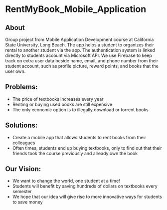 # RentMyBook_Mobile_Application


## About
Group project from Mobile Application Development course at California State University, Long Beach. The app helps a student to organizes their rental to another student via the app. The authentication system is linked directly to students account via Microsoft API. We use Firebase to keep track on extra user data beside name, email, and phone number from their student account, such as profile picture, reward points, and books that the user own.

## Problems:
+ The price of textbooks
increases every year
+ Renting or buying used
books are still expensive
+ The only economic option
is to illegally download or
torrent books

## Solutions:
+ Create a mobile app that allows students
to rent books from their colleagues
+ Often times, students end up buying
textbooks, only to find out that their
friends took the course previously and
already own the book

## Our Vision:
+ We want to change the world, one
student at a time!
+ Students will benefit by saving
hundreds of dollars on textbooks
every semester
+ We hope that our idea will give rise to
more innovative ways for students to
save money
